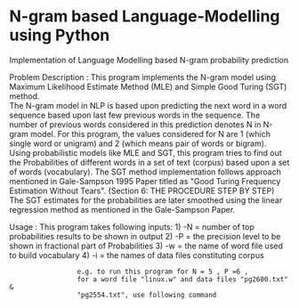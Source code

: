 N-gram based Language-Modelling using Python
============================================

Implementation of Language Modelling based N-gram probability prediction  


Problem 
 Description       : This program implements the N-gram model using Maximum
                     Likelihood Estimate Method (MLE) and Simple Good Turing 
                     (SGT) method.   
                     The N-gram model in NLP is based upon 
                     predicting the next word in a word sequence based upon
                     last few previous words in the sequence. The number of
                     previous words considered in this prediction denotes N
                     in N-gram model. For this program, the values considered
                     for N are 1 (which single word or unigram) and 2 (which
                     means pair of words or bigram). Using probabilistic models
                     like MLE and SGT, this program tries to find out the 
                     Probabilities of different words in a set of text 
                     (corpus) based upon a set of words (vocabulary). 
                     The SGT method implementation follows 
                     approach mentioned in Gale-Sampson 1995 Paper titled as
                     "Good Turing Frequency Estimation Without Tears".
                     (Section 6: THE PROCEDURE STEP BY STEP)
                     The SGT estimates for the probabilities are later smoothed
                     using the linear regression method as mentioned in 
                     the Gale-Sampson Paper.

 Usage             : This program takes following inputs:
                     1) -N = number of top probabilities results to be shown
                             in output
                     2) -P = the precision level to be shown in fractional
                             part of Probabilities
                     3) -w = the name of word file used to build vocabulary
                     4) -i = the names of data files constituting corpus
                     
                     e.g. to run this program for N = 5 , P =6 , 
                     for a word file "linux.w" and data files "pg2600.txt" &
                     "pg2554.txt", use following command
